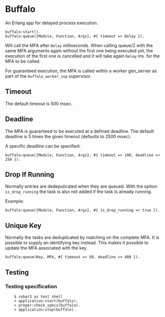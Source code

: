 Buffalo
=======

An Erlang app for delayed process execution.

    buffalo:start().
    buffalo:queue({Module, Function, Args}, #{ timeout => Delay }).

Will call the MFA after `Delay` milliseconds. When calling queue/2
with the same MFA arguments again without the first one being executed
yet, the execution of the first one is cancelled and it will take
again `Delay` ms. for the MFA to be called.

For guaranteed execution, the MFA is called within a worker gen_server
as part of the `buffalo_worker_sup` supervisor.

Timeout
-------

The default timeout is 500 msec.

Deadline
--------

The MFA is guaranteed to be executed at a defined deadline. The default
deadline is 5 times the given timeout (defaults to 2500 msec).

A specific deadline can be specified:

    buffalo:queue({Module, Function, Args}, #{ timeout => 100, deadline => 250 }).

Drop If Running
---------------

Normally entries are dedepulicated when they are queued. With the option `is_drop_running`
the task is also not added if the task is already running.

Example:

    buffalo:queue({Module, Function, Args}, #{ is_drop_running => true }).


Unique Key
----------

Normally the tasks are deduplicated by matching on the complete MFA. It is possible
to supply an identifying key instead. This makes it possible to update the MFA associated
with the key.

    buffalo:queue(Key, MFA, #{ timeout => 50, deadline => 400 }).

## Testing
### Testing specification

```
	$ rebar3 as test shell
	> application:start(buffalo).
	> proper:check_specs(buffalo).
	> application:stop(buffalo).
```	